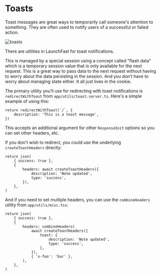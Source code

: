 # Toasts

Toast messages are great ways to temporarily call someone's attention to
something. They are often used to notify users of a successful or failed action.

![toasts](https://github.com/epicweb-dev/epic-stack/assets/1500684/715d754a-9e9f-4b61-814f-881121f2fa48)

There are utilities in LaunchFast for toast notifications.

This is managed by a special session using a concept called "flash data" which
is a temporary session value that is only available for the next request. This
is a great way to pass data to the next request without having to worry about
the data persisting in the session. And you don't have to worry about managing
state either. It all just lives in the cookie.

The primary utility you'll use for redirecting with toast notifications is
`redirectWithToast` from `app/utils/toast.server.ts`. Here's a simple example of
using this:

```tsx
return redirectWithToast(`/`, {
	description: 'This is a toast message',
})
```

This accepts an additional argument for other `ResponseInit` options so you can
set other headers, etc.

If you don't wish to redirect, you could use the underlying `createToastHeaders`
directly:

```tsx
return json(
	{ success: true },
	{
		headers: await createToastHeaders({
			description: 'Note updated',
			type: 'success',
		}),
	},
)
```

And if you need to set multiple headers, you can use the `combineHeaders`
utility from `app/utils/misc.tsx`:

```tsx
return json(
	{ success: true },
	{
		headers: combineHeaders(
			await createToastHeaders({
				toast: {
					description: 'Note updated',
					type: 'success',
				},
			}),
			{ 'x-foo': 'bar' },
		),
	},
)
```
